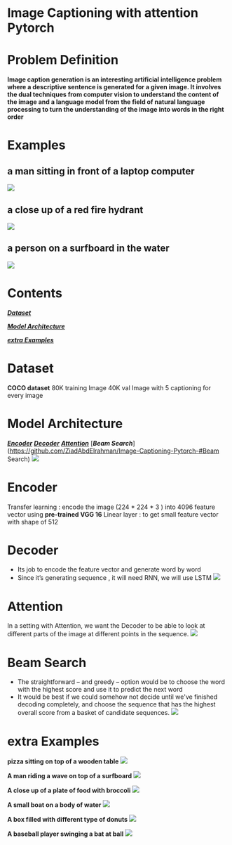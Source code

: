 # Image Captioning with attention Pytorch

# Problem Definition
**Image caption generation is an interesting artificial intelligence problem where
a descriptive sentence is generated for a given image. It involves the dual
techniques from computer vision to understand the content of the image and
a language model from the field of natural language processing to turn the
understanding of the image into words in the right order**

# Examples
a man sitting in front of a laptop computer
---
![](./img/ex1.png)

a close up of a red fire hydrant
---
![](./img/ex3.png)

a person on a surfboard in the water
---
![](./img/ex2.png)


# Contents
[***Dataset***](https://github.com/ZiadAbdElrahman/Image-Captioning-Pytorch-#Dataset)

[***Model Architecture***](https://github.com/ZiadAbdElrahman/Image-Captioning-Pytorch-#ModelArchitecture)

[***extra Examples***](https://github.com/ZiadAbdElrahman/Image-Captioning-Pytorch-#extraExamples)


# Dataset
**COCO dataset**
80K training Image 
40K val Image
with 5 captioning for every image

# Model Architecture
[***Encoder***](https://github.com/ZiadAbdElrahman/Image-Captioning-Pytorch-#Encoder) 
[***Decoder***](https://github.com/ZiadAbdElrahman/Image-Captioning-Pytorch-#Decoder)
[***Attention***](https://github.com/ZiadAbdElrahman/Image-Captioning-Pytorch-#Attention)
[***Beam Search***](https://github.com/ZiadAbdElrahman/Image-Captioning-Pytorch-#Beam Search)
![](./img/ModelArch.png)

# Encoder
Transfer learning : encode the image (224 * 224 * 3 )
into 4096 feature vector using **pre-trained VGG 16**
Linear layer : to get small feature vector with shape of 512

# Decoder
- Its job to encode the feature vector and generate word by
word
- Since it’s generating sequence , it will need RNN, we will
use LSTM
![](./img/DecoderArch.png)

# Attention
In a setting with Attention, we want the Decoder to be able
to look at different parts of the image at different points in
the sequence.
![](./img/AtteArch.png)

# Beam Search
- The straightforward – and greedy – option would be to
choose the word with the highest score and use it to
predict the next word
- It would be best if we could somehow not decide until
we've finished decoding completely, and choose the
sequence that has the highest overall score from a basket
of candidate sequences.
![](./img/Beemg.png)

# extra Examples
**pizza sitting on top of a
wooden table**
![](./img/ex4.png)

**A man riding a wave on
top of a surfboard**
![](./img/ex5.png)

**A close up of a plate of
food with broccoli**
![](./img/ex6.png)


**A small boat on a body of
water**
![](./img/ex7.png)


**A box filled with different
type of donuts**
![](./img/ex8.png)

**A baseball player
swinging a bat at ball**
![](./img/ex9.png)
